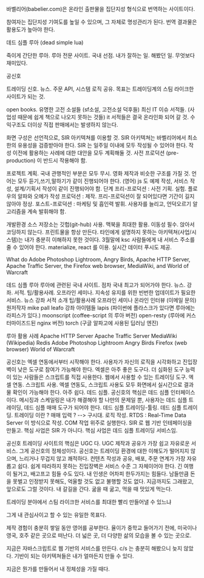 
바벨리어(babelier.com)은 온라인 출판물을 집단지성 형식으로 번역하는 사이트이다.

  참여자는 집단지성 기여도를 높일 수 있으며, 그 자체로 명성관리가 된다.
  번역 결과물은 활용도가 높아야 한다.

데드 심플 루아 (dead simple lua)

  죽이게 간단한 루아.
  루아 전문 사이트.
  국내 선점. 내가 잘하는 일. 해봤던 일. 무엇보다 재미있다.

공신호

  트레이딩 신호. 뉴스. 주문 API, 시스템 로직 공유.
  목표는 트레이딩계의 스팀 라이크한 사이트가 되는 것.


open books.
  유명한 고전 소설들 (sf소설, 고전소설 덕후들)
  최신 IT 이슈 서적들. (사업성 때문에 쉽게 책으로 나오지 못하는 것들)
    it 서적들은 결국 온라인화 되어 갈 것. 수익구조도 더이상 직접 판매에서는 발생하지 않는다.

화면 구성은 선언적으로, SIR 아키텍쳐를 이용할 것.
  SIR 아키텍쳐는 바벨리어에서 최소한의 유용성을 검증받아야 한다.
  SIR 는 일주일 이내에 모두 작성될 수 있어야 한다.
  작성 이전에 활용하는 사례에 대한 대안을 모두 계획해둘 것.
  사전 프로덕션 (pre-production) 이 반드시 작용해야 함.

프로젝트 계획.
  국내 관행적인 부분은 모두 무시.
  영화 제작과 비슷한 구조를 가질 것.
  언어는 모두 듣기,쓰기,말하기가 같이 진행되어야 한다. (영어)
  js 도 예제 작성, 서비스 작성, 설계/기획서 작성이 같이 진행되어야 함.
  단계
    프리-프로덕션   : 사전 기획. 실험. 플로우의 알파와 오메가 작성
    프로덕션       : 제작. 프리-프로덕션이 잘 되어있다면 기간이 길지 않아야 정상.
    포스트-프로덕션  : 마케팅 및 흡인력 발휘. 사용자를 늘리고, 언덕오르기 알고리즘을 계속 발휘해야 함.

개발환경
  소스 저장소는 깃헙(git-hub) 사용.
  맥북을 최대한 활용. 이동성 필수.
  앉아서 코딩하지 않는다.
  프린트물을 항상 만든다.
  타인에게 설명하지 못하는 아키텍쳐(사업/시스템)는 내가 충분히 이해하지 못한 것이다.
  3월말에 ksc 사람들에게 내 서비스 주소를 줄 수 있어야 한다.
  materialize, react 를 이용.
  실시간 데이터 푸시도 제공.

What do Adobe Photoshop Lightroom, Angry Birds, Apache HTTP Server, Apache Traffic Server, the Firefox web browser, MediaWiki, and World of Warcraft

데드 심플 루아
  루아에 관련된 국내 사이트. 점차 국내 최고가 되어가야 한다.
    뉴스.
    강좌.
    서적.
    팁/활용사례.
    오프라인 세미나.
  지속성 유지를 위한 빈번한 업데이트가 필요한 서비스.
    뉴스
    강좌
    서적 소개
    팁/활용사례
    오프라인 세미나
  온라인 인터뷰 (이메일 문의)
    원저작자
    mike pall
    leafo
  강좌 아이템들
    lapis       (파이썬에 플라스크가 있다면 루아에는 라피스가 있다.)
    moonscript  (coffee-script 의 루아 버전)
    open-resty  (루아에 커스터마이즈드된 nginx 버전)
    torch       (구글 알파고에 사용된 딥러닝 엔진)




루아 활용 사례
  Apache HTTP Server
  Apache Traffic Server
  MediaWiki (Wikipedia)
  Redis
  Adobe Photoshop Lightroom
  Angry Birds
  Firefox (web browser)
  World of Warcraft

공신호는 엑셀 연동에서부터 시작해야 한다.
  사용자가 자신의 로직을 시각화하고 진입장벽이 낮은 도구로 참여가 가능해야 한다.
  엑셀은 아주 좋은 도구다.
  더 심화된 도구 능력이 있는 사람들은 스크립트를 직접 사용한다.
  웹에서 사용할 수 있는 트레이딩 도구.
    엑셀 연동.
    스크립트 사용.
    엑셀 연동도, 스크립트 사용도 모두 화면에서 실시간으로 결과물 확인이 가능해야 한다. 아주 쉽다. 데드 심플. 공신호의 핵심은 데드 심플 인터페이스 이다.
    메시징과 스케일링은 내가 해결해야 할 나만의 문제일 뿐, 사용자는 데드 심플 트레이딩, 데드 심플 매매 도구가 되어야 한다.
    데드 심플 트레이딩-툴링.
    데드 심플 트레이딩.
  트레이딩 이란 ?
    매매 입력 ? --> 구시대.
    로직 작성.
  RTDS : Real-Time Data Server
    이 방식으로 작성.
    COM 작업 위주로 실행한다.
  SIR 로 웹 기반 인테페이싱을 만들고.
    핵심 사업은 SIR 가 아니다.
    핵심 사업은 데드 심플 트레이딩 서비스임.

  공신호 트레이딩 사이트의 핵심은 UGC 다.
  UGC 제작과 공유가 가장 쉽고 자유로운 서비스.
  그게 공신호의 정체성이다.
  공신호는 트레이딩 환경에 대한 이해도가 떨어지지 않으며,
  느리거나 무겁지 않고 쾌적하다.
  컨텐츠 작성과 공유, 배포, 주문 연계가 가장 자유롭고 쉽다.
  쉽게 따라하지 못하는 진입장벽은 서비스 수준 그 자체이어야 한다.
  긴 여행이 될거고, 배고프고 힘들 수도 있다.
  내 인생은 어차피 한두가지는 힘들다.
  남들만큼 돈을 못벌고 인정받지 못해도, 억울할 것도 없고 불행할 것도 없다.
  지금까지도 그래왔고, 앞으로도 그럴 것이다.
  내 갈길을 간다. 굶을 때 굶고, 먹을 때 맛있게 먹는다.

  트레이딩 분야에서 스팀 라이크한 서비스를 최대한 빨리 만들어낼 수 있느냐

  그게 내 관심사이고 할 수 있는 유일한 목표다.

  제작 경험이 충분히 쌓일 동안 영어를 공부한다.
  율이가 중학교 들어가기 전에, 미국이나 영국, 호주 같은 곳으로 떠난다.
  더 넓은 곳, 더 다양한 삶의 모습을 볼 수 있는 곳으로.

  지금은 자바스크립트로 웹 기반의 서비스를 만든다.
  c/s 는 충분히 해봤으니 늦지 않았다.
  기반이 되는 아키텍쳐들은 내가 얼마든지 만들 수 있다.

  지금은 뭔가를 만들어서 내 정체성을 가질 때다.



